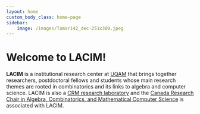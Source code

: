 ```yaml
---
layout: home
custom_body_class: home-page
sidebar:
    image: /images/Tamari42_dec-251x300.jpeg
---
```


# Welcome to LACIM!

**LACIM** is a institutional research center at [UQAM](http://www.uqam.ca)
that brings together researchers, postdoctoral fellows and students whose main
research themes are rooted in combinatorics and its links to algebra and
computer science.
LACIM is also a [CRM research laboratory](https://www.crmath.ca) and the
[Canada Research Chair in Algebra, Combinatorics, and Mathematical Computer Science](https://recherche.uqam.ca/unites_de_recherche/chaire-de-recherche-du-canada-en-algebre-combinatoire-et-informatique-mathematique/)
is associated with LACIM.
